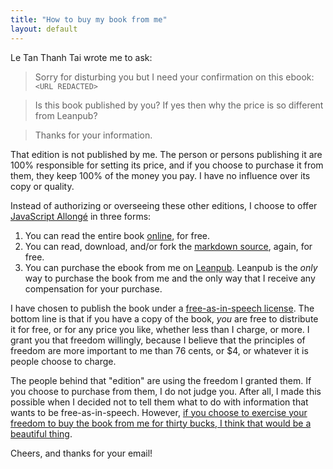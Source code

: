 ```yaml
---
title: "How to buy my book from me"
layout: default
---
```


Le Tan Thanh Tai wrote me to ask:

> Sorry for disturbing you but I need your confirmation on this ebook: `<URL REDACTED>`

> Is this book published by you? If yes then why the price is so different from Leanpub?

> Thanks for your information.

That edition is not published by me. The person or persons publishing it are 100% responsible for setting its price, and if you choose to purchase it from them, they keep 100% of the money you pay. I have no influence over its copy or quality.

Instead of authorizing or overseeing these other editions, I choose to offer [JavaScript Allongé](https://leanpub.com/javascript-allonge) in three forms:

1. You can read the entire book [online](https://leanpub.com/javascript-allonge/read), for free.
2. You can read, download, and/or fork the [markdown source](https://github.com/raganwald/javascript-allonge), again, for free.
3. You can purchase the ebook from me on [Leanpub](https://leanpub.com/javascript-allonge). Leanpub is the *only* way to purchase the book from me and the only way that I receive any compensation for your purchase.

I have chosen to publish the book under a [free-as-in-speech license](http://braythwayt.com/2013/10/01/javascript-allonge-is-free.html). The bottom line is that if you have a copy of the book, *you* are free to distribute it for free, or for any price you like, whether less than I charge, or more. I grant you that freedom willingly, because I believe that the principles of freedom are more important to me than 76 cents, or $4, or whatever it is people choose to charge.

The people behind that "edition" are using the freedom I granted them. If you choose to purchase from them, I do not judge you. After all, I made this possible when I decided not to tell them what to do with information that wants to be free-as-in-speech. However, [if you choose to exercise your freedom to buy the book from me for thirty bucks, I think that would be a beautiful thing](http://braythwayt.com/2013/10/04/the-freedom-to-pay-thirty-bucks.html).

Cheers, and thanks for your email!